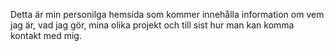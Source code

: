 Detta är min personilga hemsida som kommer innehålla information om vem jag är, vad jag gör, mina olika projekt och till sist hur man kan komma kontakt med mig.
